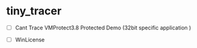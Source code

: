# tiny_tracer





* [ ] Cant Trace VMProtect3.8  Protected Demo (32bit specific application )

- [ ] WinLicense 

  
